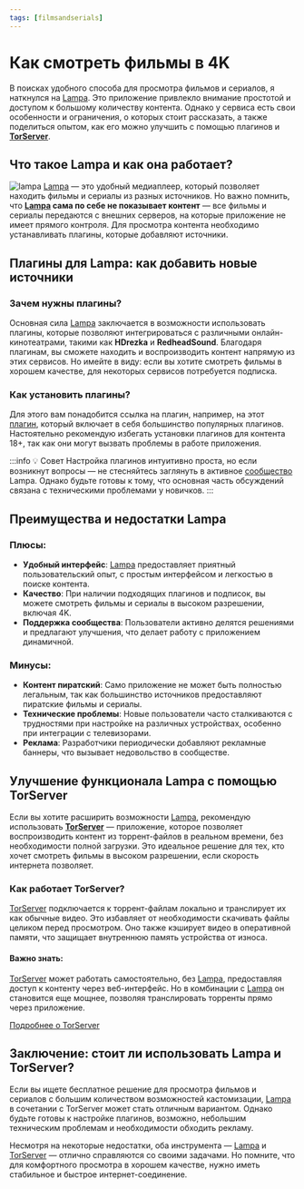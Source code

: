 ```yaml
---
tags: [filmsandserials]
---
```


# Как смотреть фильмы в 4K

В поисках удобного способа для просмотра фильмов и сериалов, я наткнулся на [Lampa](https://cf.lampa.mx). Это приложение привлекло внимание простотой и доступом к большому количеству контента. Однако у сервиса есть свои особенности и ограничения, о которых стоит рассказать, а также поделиться опытом, как его можно улучшить с помощью плагинов и **[TorServer](https://github.com/YouROK/TorrServer)**.

<!--truncate-->

## Что такое Lampa и как она работает?

![lampa](https://cub.red/img/other/lampa-all.png)
[Lampa](https://cf.lampa.mx) — это удобный медиаплеер, который позволяет находить фильмы и сериалы из разных источников. Но важно помнить, что **[Lampa](https://cf.lampa.mx) сама по себе не показывает контент** — все фильмы и сериалы передаются с внешних серверов, на которые приложение не имеет прямого контроля. Для просмотра контента необходимо устанавливать плагины, которые добавляют источники.

## Плагины для Lampa: как добавить новые источники

### Зачем нужны плагины?

Основная сила [Lampa](https://cf.lampa.mx) заключается в возможности использовать плагины, которые позволяют интегрироваться с различными онлайн-кинотеатрами, такими как **HDrezka** и **RedheadSound**. Благодаря плагинам, вы сможете находить и воспроизводить контент напрямую из этих сервисов. Но имейте в виду: если вы хотите смотреть фильмы в хорошем качестве, для некоторых сервисов потребуется подписка.

### Как установить плагины?

Для этого вам понадобится ссылка на плагин, например, на этот [плагин](https://bazzzilius.github.io/scripts/addon.js), который включает в себя большинство популярных плагинов. Настоятельно рекомендую избегать установки плагинов для контента 18+, так как они могут вызвать проблемы в работе приложения.

:::info 💡 Совет
Настройка плагинов интуитивно проста, но если возникнут вопросы — не стесняйтесь заглянуть в активное [сообщество](https://t.me/lampa_group) Lampa. Однако будьте готовы к тому, что основная часть обсуждений связана с техническими проблемами у новичков.
:::

## Преимущества и недостатки Lampa

### Плюсы:

- **Удобный интерфейс**: [Lampa](https://cf.lampa.mx) предоставляет приятный пользовательский опыт, с простым интерфейсом и легкостью в поиске контента.
- **Качество**: При наличии подходящих плагинов и подписок, вы можете смотреть фильмы и сериалы в высоком разрешении, включая 4K.
- **Поддержка сообщества**: Пользователи активно делятся решениями и предлагают улучшения, что делает работу с приложением динамичной.

### Минусы:

- **Контент пиратский**: Само приложение не может быть полностью легальным, так как большинство источников предоставляют пиратские фильмы и сериалы.
- **Технические проблемы**: Новые пользователи часто сталкиваются с трудностями при настройке на различных устройствах, особенно при интеграции с телевизорами.
- **Реклама**: Разработчики периодически добавляют рекламные баннеры, что вызывает недовольство в сообществе.

## Улучшение функционала Lampa с помощью TorServer

Если вы хотите расширить возможности [Lampa](https://cf.lampa.mx), рекомендую использовать **[TorServer](https://github.com/YouROK/TorrServer)** — приложение, которое позволяет воспроизводить контент из торрент-файлов в реальном времени, без необходимости полной загрузки. Это идеальное решение для тех, кто хочет смотреть фильмы в высоком разрешении, если скорость интернета позволяет.

### Как работает TorServer?

[TorServer](https://github.com/YouROK/TorrServer) подключается к торрент-файлам локально и транслирует их как обычные видео. Это избавляет от необходимости скачивать файлы целиком перед просмотром. Оно также кэширует видео в оперативной памяти, что защищает внутреннюю память устройства от износа.

#### Важно знать:
[TorServer](https://github.com/YouROK/TorrServer) может работать самостоятельно, без [Lampa](https://cf.lampa.mx), предоставляя доступ к контенту через веб-интерфейс. Но в комбинации с [Lampa](https://cf.lampa.mx) он становится еще мощнее, позволяя транслировать торренты прямо через приложение.

[Подробнее о TorServer](https://github.com/YouROK/TorrServer)

## Заключение: стоит ли использовать Lampa и TorServer?

Если вы ищете бесплатное решение для просмотра фильмов и сериалов с большим количеством возможностей кастомизации, [Lampa](https://cf.lampa.mx) в сочетании с TorServer может стать отличным вариантом. Однако будьте готовы к настройке плагинов, возможно, небольшим техническим проблемам и необходимости обходить рекламу.

Несмотря на некоторые недостатки, оба инструмента — [Lampa](https://cf.lampa.mx) и [TorServer](https://github.com/YouROK/TorrServer) — отлично справляются со своими задачами. Но помните, что для комфортного просмотра в хорошем качестве, нужно иметь стабильное и быстрое интернет-соединение.
